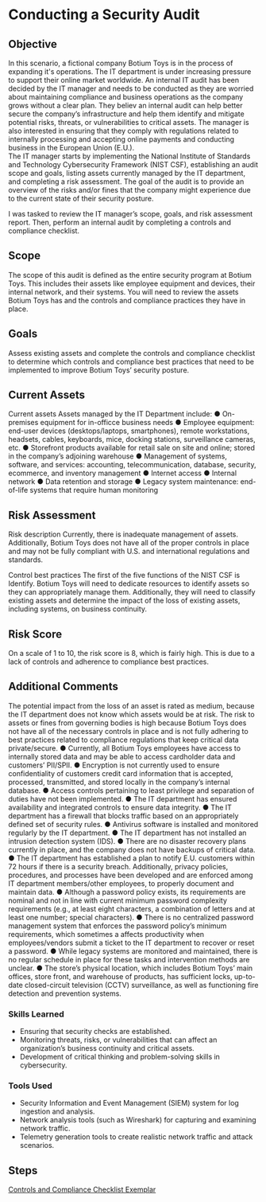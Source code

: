 # Conducting a Security Audit

## Objective

In this scenario, a fictional company Botium Toys is in the process of expanding it's operations. The IT department is under increasing pressure to support their online market worldwide. An internal IT audit has been decided by the IT manager and needs to be conducted as they are worried about maintaining compliance and business operations as the company grows without a clear plan. They believ an internal audit can help better secure the company’s infrastructure and help them identify and mitigate potential risks, threats, or vulnerabilities to critical assets. The manager is also interested in ensuring that they comply with regulations related to internally processing and accepting online payments and conducting business in the European Union (E.U.).   
The IT manager starts by implementing the National Institute of Standards and Technology Cybersecurity Framework (NIST CSF), establishing an audit scope and goals, listing assets currently managed by the IT department, and completing a risk assessment. The goal of the audit is to provide an overview of the risks and/or fines that the company might experience due to the current state of their security posture.

I was tasked to review the IT manager’s scope, goals, and risk assessment report. Then, perform an internal audit by completing a controls and compliance checklist.

## Scope
The scope of this audit is defined as the entire security program at Botium Toys. This includes their assets like employee equipment and devices, their internal network, and their systems. You will need to review the assets Botium Toys has and the controls and compliance practices they have in place.

## Goals
Assess existing assets and complete the controls and compliance checklist to
determine which controls and compliance best practices that need to be implemented
to improve Botium Toys’ security posture.

## Current Assets
Current assets
Assets managed by the IT Department include:
● On-premises equipment for in-officce business needs
● Employee equipment: end-user devices (desktops/laptops, smartphones), remote workstations, headsets, cables, keyboards, mice, docking stations, surveillance cameras, etc.
● Storefront products available for retail sale on site and online; stored in the company’s adjoining warehouse
● Management of systems, software, and services: accounting, telecommunication, database, security, ecommerce, and inventory management
● Internet access
● Internal network
● Data retention and storage
● Legacy system maintenance: end-of-life systems that require human monitoring

## Risk Assessment
Risk description
Currently, there is inadequate management of assets. Additionally, Botium Toys does not have all of the proper controls in place and may not be fully compliant with U.S. and international regulations and standards.

Control best practices
The first of the five functions of the NIST CSF is Identify. Botium Toys will need to dedicate resources to identify assets so they can appropriately manage them. Additionally, they will need to classify existing assets and determine the impact of the loss of existing assets, including systems, on business continuity.

## Risk Score
On a scale of 1 to 10, the risk score is 8, which is fairly high. This is due to a lack of controls and adherence to compliance best practices.

## Additional Comments
The potential impact from the loss of an asset is rated as medium, because the IT department does not know which assets would be at risk. The risk to assets or fines from governing bodies is high because Botium Toys does not have all of the necessary controls in place and is not fully adhering to best practices related to compliance regulations that keep critical data private/secure.
● Currently, all Botium Toys employees have access to internally stored data and may be able to access cardholder data and customers’ PII/SPII.
● Encryption is not currently used to ensure confidentiality of customers credit card information that is accepted, processed, transmitted, and stored locally in the company’s internal database.
● Access controls pertaining to least privilege and separation of duties have not been implemented.
● The IT department has ensured availability and integrated controls to ensure data integrity.
● The IT department has a firewall that blocks traffic based on an appropriately defined set of security rules.
● Antivirus software is installed and monitored regularly by the IT department.
● The IT department has not installed an intrusion detection system (IDS).
● There are no disaster recovery plans currently in place, and the company does not have backups of critical data.
● The IT department has established a plan to notify E.U. customers within 72 hours if there is a security breach. Additionally, privacy policies, procedures, and processes have been developed and are enforced among IT department members/other employees, to properly document and maintain data.
● Although a password policy exists, its requirements are nominal and not in line with current minimum password complexity requirements (e.g., at least eight characters, a combination of letters and at least one number; special characters).
● There is no centralized password management system that enforces the password policy’s minimum requirements, which sometimes a
affects productivity when employees/vendors submit a ticket to the IT department to recover or reset a password.
● While legacy systems are monitored and maintained, there is no regular schedule in place for these tasks and intervention methods are unclear.
● The store’s physical location, which includes Botium Toys’ main offices, store front, and warehouse of products, has sufficient locks, up-to-date closed-circuit television (CCTV) surveillance, as well as functioning fire detection and prevention systems.

### Skills Learned

- Ensuring that security checks are established.
- Monitoring threats, risks, or vulnerabilities that can affect an organization’s business continuity and critical assets.
- Development of critical thinking and problem-solving skills in cybersecurity.

### Tools Used

- Security Information and Event Management (SIEM) system for log ingestion and analysis.
- Network analysis tools (such as Wireshark) for capturing and examining network traffic.
- Telemetry generation tools to create realistic network traffic and attack scenarios.

## Steps
<a href="https://docs.google.com/document/d/1Wu5maJVR65YER7_cQAlPMOFMkEQigkfvVIbVKaFDg4g/edit?usp=sharing">Controls and Compliance Checklist Exemplar</a>

